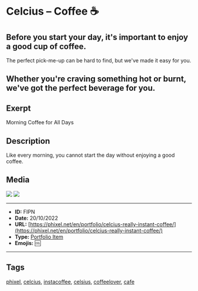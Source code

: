 # Celcius – Coffee ☕
## Before you start your day, it's important to enjoy a good cup of coffee.

The perfect pick-me-up can be hard to find, but we've made it easy for you.

Whether you're craving something hot or burnt, we've got the perfect beverage for you.
------------
## Exerpt
Morning Coffee for All Days
## Description
Like every morning, you cannot start the day without enjoying a good coffee.
## Media
<img src="media/5c64fe85/coffee.webp">
<img src="media/cb258a4a/coffee.webp">

------------
- **ID:** FIPN
- **Date:** 20/10/2022
- **URL:** [https://phixel.net/en/portfolio/celcius-really-instant-coffee/](https://phixel.net/en/portfolio/celcius-really-instant-coffee/)
- **Type:** [Portfolio Item](#portfolio-item)
- **Emojis:** 🆒

------------
## Tags
[phixel](#phixel), [celcius](#celcius), [instacoffee](#instacoffee), [celsius](#celsius), [coffeelover](#coffeelover), [cafe](#cafe)

